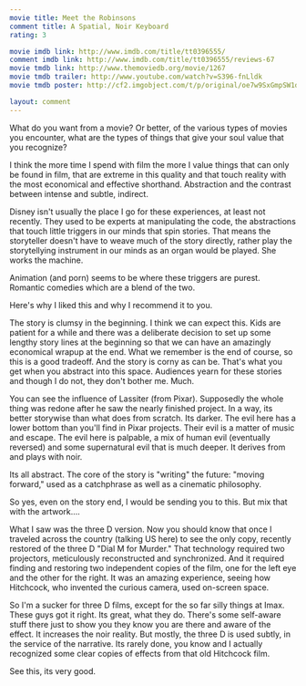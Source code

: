 ```yaml
---
movie title: Meet the Robinsons
comment title: A Spatial, Noir Keyboard
rating: 3

movie imdb link: http://www.imdb.com/title/tt0396555/
comment imdb link: http://www.imdb.com/title/tt0396555/reviews-67
movie tmdb link: http://www.themoviedb.org/movie/1267
movie tmdb trailer: http://www.youtube.com/watch?v=S396-fnLldk
movie tmdb poster: http://cf2.imgobject.com/t/p/original/oe7w9SxGmpSW1dlz5QaVVKWBEVz.jpg

layout: comment
---
```


What do you want from a movie? Or better, of the various types of movies you encounter, what are the types of things that give your soul value that you recognize?

I think the more time I spend with film the more I value things that can only be found in film, that are extreme in this quality and that touch reality with the most economical and effective shorthand. Abstraction and the contrast between intense and subtle, indirect.

Disney isn't usually the place I go for these experiences, at least not recently. They used to be experts at manipulating the code, the abstractions that touch little triggers in our minds that spin stories. That means the storyteller doesn't have to weave much of the story directly, rather play the storytellying instrument in our minds as an organ would be played. She works the machine. 

Animation (and porn) seems to be where these triggers are purest. Romantic comedies which are a blend of the two.

Here's why I liked this and why I recommend it to you.

The story is clumsy in the beginning. I think we can expect this. Kids are patient for a while and there was a deliberate decision to set up some lengthy story lines at the beginning so that we can have an amazingly economical wrapup at the end. What we remember is the end of course, so this is a good tradeoff. And the story is corny as can be. That's what you get when you abstract into this space. Audiences yearn for these stories and though I do not, they don't bother me. Much. 

You can see the influence of Lassiter (from Pixar). Supposedly the whole thing was redone after he saw the nearly finished project. In a way, its better storywise than what does from scratch. Its darker. The evil here has a lower bottom than you'll find in Pixar projects. Their evil is a matter of music and escape. The evil here is palpable, a mix of human evil (eventually reversed) and some supernatural evil that is much deeper. It derives from and plays with noir.

Its all abstract. The core of the story is "writing" the future: "moving forward," used as a catchphrase as well as a cinematic philosophy.

So yes, even on the story end, I would be sending you to this. But mix that with the artwork....

What I saw was the three D version. Now you should know that once I traveled across the country (talking US here) to see the only copy, recently restored of the three D "Dial M for Murder." That technology required two projectors, meticulously reconstructed and synchronized. And it required finding and restoring two independent copies of the film, one for the left eye and the other for the right. It was an amazing experience, seeing how Hitchcock, who invented the curious camera, used on-screen space.

So I'm a sucker for three D films, except for the so far silly things at Imax. These guys got it right. Its great, what they do. There's some self-aware stuff there just to show you they know you are there and aware of the effect. It increases the noir reality. But mostly, the three D is used subtly, in the service of the narrative. Its rarely done, you know and I actually recognized some clear copies of effects from that old Hitchcock film. 

See this, its very good.